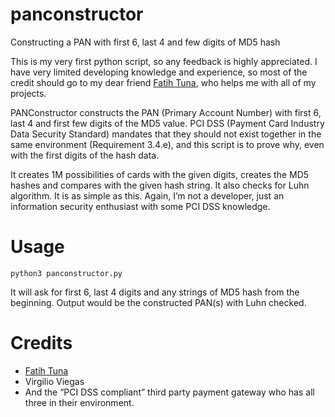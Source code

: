 # panconstructor
Constructing a PAN with first 6, last 4 and few digits of MD5 hash

This is my very first python script, so any feedback is highly appreciated. I have very limited developing knowledge and experience, so most of the credit should go to my dear friend [Fatih Tuna](https://github.com/ftuna), who helps me with all of my projects.

PANConstructor constructs the PAN (Primary Account Number) with first 6, last 4 and first few digits of the MD5 value. PCI DSS (Payment Card Industry Data Security Standard) mandates that they should not exist together in the same environment (Requirement 3.4.e), and this script is to prove why, even with the first digits of the hash data.

It creates 1M possibilities of cards with the given digits, creates the MD5 hashes and compares with the given hash string. It also checks for Luhn algorithm. It is as simple as this. Again, I’m not a developer, just an information security enthusiast with some PCI DSS knowledge.

# Usage

<code>python3 panconstructor.py</code>

It will ask for first 6, last 4 digits and any strings of MD5 hash from the beginning. Output would be the constructed PAN(s) with Luhn checked.

# Credits
* [Fatih Tuna](https://github.com/ftuna)
* Virgilio Viegas
* And the “PCI DSS compliant” third party payment gateway who has all three in their environment.
